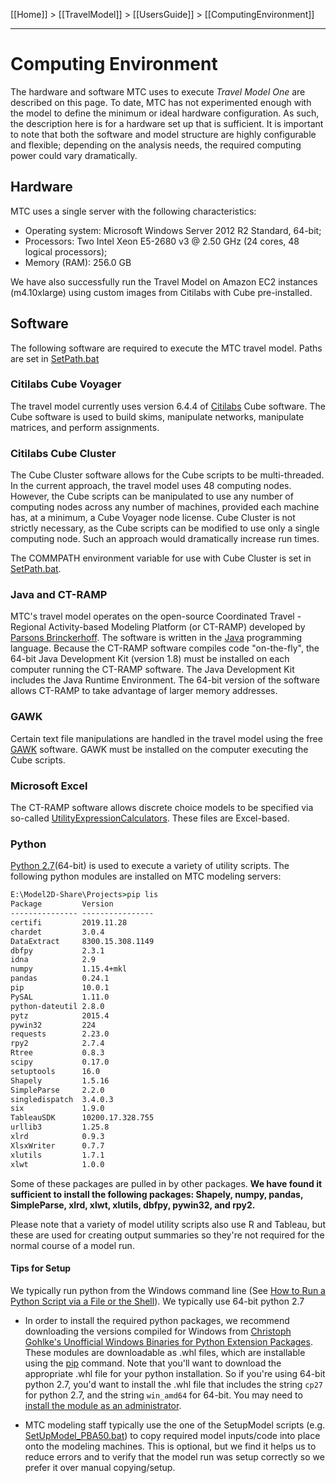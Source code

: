 [[Home]] > [[TravelModel]] > [[UsersGuide]] > [[ComputingEnvironment]]

***

# Computing Environment
The hardware and software MTC uses to execute _Travel Model One_ are described on this page. To date, MTC has not experimented enough with the model to define the minimum or ideal hardware configuration. As such, the description here is for a hardware set up that is sufficient. It is important to note that both the software and model structure are highly configurable and flexible; depending on the analysis needs, the required computing power could vary dramatically.

## Hardware

MTC uses a single server with the following characteristics:
* Operating system: Microsoft Windows Server 2012 R2 Standard, 64-bit;
* Processors: Two Intel Xeon E5-2680 v3 @ 2.50 GHz (24 cores, 48 logical processors);
* Memory (RAM): 256.0 GB

We have also successfully run the Travel Model on Amazon EC2 instances (m4.10xlarge) using custom images from Citilabs with Cube pre-installed.

## Software

The following software are required to execute the MTC travel model.
Paths are set in [SetPath.bat](https://github.com/BayAreaMetro/travel-model-one/blob/master/model-files/runtime/SetPath.bat)

### Citilabs Cube Voyager
The travel model currently uses version 6.4.4 of [Citilabs](http://citilabs.com/) Cube software. The Cube software is used to build skims, manipulate networks, manipulate matrices, and perform assignments.

### Citilabs Cube Cluster
The Cube Cluster software allows for the Cube scripts to be multi-threaded. In the current approach, the travel model uses 48 computing nodes. However, the Cube scripts can be manipulated to use any number of computing nodes across any number of machines, provided each machine has, at a minimum, a Cube Voyager node license. Cube Cluster is not strictly necessary, as the Cube scripts can be modified to use only a single computing node. Such an approach would dramatically increase run times.

The COMMPATH environment variable for use with Cube Cluster is set in [SetPath.bat](https://github.com/BayAreaMetro/travel-model-one/blob/master/model-files/runtime/SetPath.bat).

### Java and CT-RAMP

MTC's travel model operates on the open-source Coordinated Travel - Regional Activity-based Modeling Platform (or CT-RAMP) developed by [Parsons Brinckerhoff](http://pbworld.com/). The software is written in the [Java](http://java.com/en/) programming language. Because the CT-RAMP software compiles code "on-the-fly", the 64-bit Java Development Kit (version 1.8) must be installed on each computer running the CT-RAMP software. The Java Development Kit includes the Java Runtime Environment. The 64-bit version of the software allows CT-RAMP to take advantage of larger memory addresses.

### GAWK

Certain text file manipulations are handled in the travel model using the free [GAWK](http://www.gnu.org/software/gawk/) software. GAWK must be installed on the computer executing the Cube scripts.

### Microsoft Excel

The CT-RAMP software allows discrete choice models to be specified via so-called [UtilityExpressionCalculators](https://github.com/BayAreaMetro/travel-model-one/tree/master/model-files/model). These files are Excel-based.

### Python

[Python 2.7](https://www.python.org/)(64-bit) is used to execute a variety of utility scripts.  The following python modules are installed on MTC modeling servers:

```bat
E:\Model2D-Share\Projects>pip lis
Package         Version
--------------- ----------------
certifi         2019.11.28
chardet         3.0.4
DataExtract     8300.15.308.1149
dbfpy           2.3.1
idna            2.9
numpy           1.15.4+mkl
pandas          0.24.1
pip             10.0.1
PySAL           1.11.0
python-dateutil 2.8.0
pytz            2015.4
pywin32         224
requests        2.23.0
rpy2            2.7.4
Rtree           0.8.3
scipy           0.17.0
setuptools      16.0
Shapely         1.5.16
SimpleParse     2.2.0
singledispatch  3.4.0.3
six             1.9.0
TableauSDK      10200.17.328.755
urllib3         1.25.8
xlrd            0.9.3
XlsxWriter      0.7.7
xlutils         1.7.1
xlwt            1.0.0
```
Some of these packages are pulled in by other packages.  **We have found it sufficient to install the following packages: Shapely, numpy, pandas, SimpleParse, xlrd, xlwt, xlutils, dbfpy, pywin32, and rpy2.**

Please note that a variety of model utility scripts also use R and Tableau, but these are used for creating output summaries so they're not required for the normal course of a model run.

#### Tips for Setup
We typically run python from the Windows command line (See [How to Run a Python Script via a File or the Shell](https://www.pythoncentral.io/execute-python-script-file-shell/)).  We typically use 64-bit python 2.7

* In order to install the required python packages, we recommend downloading the versions compiled for Windows from [Christoph Gohlke's Unofficial Windows Binaries for Python Extension Packages](https://www.lfd.uci.edu/~gohlke/pythonlibs/).  These modules are downloadable as .whl files, which are installable using the [pip](https://pip.pypa.io/en/stable/installing/) command.  Note that you'll want to download the appropriate .whl file for your python installation. So if you're using 64-bit python 2.7, you'd want to install the .whl file that includes the string `cp27 `for python 2.7, and the string `win_amd64` for 64-bit.  You may need to [install the module as an administrator](https://www.howtogeek.com/194041/how-to-open-the-command-prompt-as-administrator-in-windows-8.1/).

* MTC modeling staff typically use the one of the SetupModel scripts (e.g. [SetUpModel_PBA50.bat](https://github.com/BayAreaMetro/travel-model-one/blob/master/model-files/SetUpModel_PBA50.bat)) to copy required model inputs/code into place onto the modeling machines.  This is optional, but we find it helps us to reduce errors and to verify that the model run was setup correctly so we prefer it over manual copying/setup.
